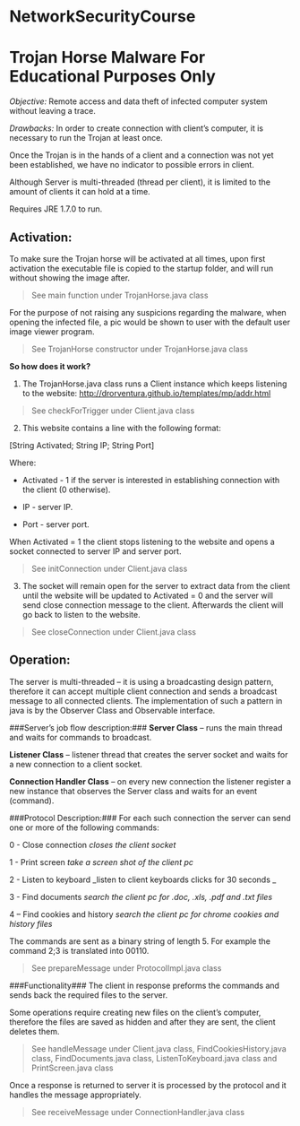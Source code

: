 NetworkSecurityCourse
=====================

Trojan Horse Malware
**For Educational Purposes Only**
====================

_Objective:_
Remote access and data theft of infected computer system without leaving a trace. 

_Drawbacks:_
In order to create connection with client’s computer, it is necessary to run the Trojan at least once.

Once the Trojan is in the hands of a client and a connection was not yet been established, we have no indicator to possible errors in client.

Although Server is multi-threaded (thread per client), it is limited to the amount of clients it can hold at a time.

Requires JRE 1.7.0 to run.
	

Activation:
-----------
To make sure the Trojan horse will be activated at all times, upon first activation the
executable file is copied to the startup folder, and will run without showing the image after.
>See main function under TrojanHorse.java class

For the purpose of not raising any suspicions regarding the malware, when opening the infected file, a pic would be shown to user with the default user image viewer program.
>See TrojanHorse constructor under TrojanHorse.java class

__So how does it work?__

1. The TrojanHorse.java class runs a Client instance which keeps listening to the website: http://drorventura.github.io/templates/mp/addr.html

  >See checkForTrigger under Client.java class

2. This website contains a line with the following format: 

  [String Activated; String IP; String Port] 

  Where:
  
  + Activated - 1 if the server is interested in establishing connection with the client (0 otherwise).

  + IP - server IP.
 
  + Port - server port.

  When Activated = 1 the client stops listening to the website and opens a socket connected to server IP and server port.

  >See initConnection under Client.java class

3. The socket will remain open for the server to extract data from the client until the website will be updated to Activated = 0 and the server will send close connection message to the client.
  Afterwards the client will go back to listen to the website.

  >See closeConnection under Client.java class


Operation:
----------
The server is multi-threaded – it is using a broadcasting design pattern, therefore it can accept multiple client connection and sends a broadcast message to all connected clients.
The implementation of such a pattern in java is by the Observer Class and Observable interface.

###Server’s job flow description:###
**Server Class** – runs the main thread and waits for commands to broadcast.

**Listener Class** – listener thread that creates the server socket and waits for a new connection to a client socket.

**Connection Handler Class** – on every new connection the listener register a new instance that observes the Server class and waits for an event (command).

###Protocol Description:###
For each such connection the server can send one or more of the following commands:

0 - Close connection _closes the client socket_

1 - Print screen _take a screen shot of the client pc_

2 - Listen to keyboard _listen to client keyboards clicks for 30 seconds _

3 - Find documents _search the client pc for .doc, .xls, .pdf and .txt files_

4 – Find cookies and history _search the client pc for chrome cookies and history files_

The commands are sent as a binary string of length 5.
For example the command 2;3 is translated into 00110.
>See prepareMessage under ProtocolImpl.java class

###Functionality###
The client in response preforms the commands and sends back the required files to the server.

Some operations require creating new files on the client’s computer, therefore the files are saved as hidden and after they are sent, the client deletes them.
>See handleMessage under Client.java class, FindCookiesHistory.java class, FindDocuments.java class, ListenToKeyboard.java class and PrintScreen.java class

Once a response is returned to server it is processed by the protocol and it handles the message appropriately.
>See receiveMessage under ConnectionHandler.java class
